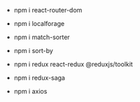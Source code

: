 - npm i react-router-dom

- npm i localforage

- npm i match-sorter

- npm i sort-by

- npm i redux react-redux @reduxjs/toolkit

- npm i redux-saga

- npm i axios
